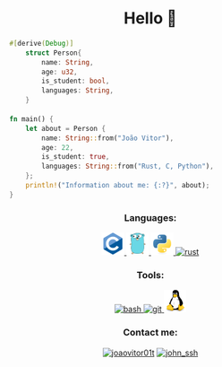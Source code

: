 <link rel="stylesheet" type='text/css' href="https://cdn.jsdelivr.net/gh/devicons/devicon@latest/devicon.min.css" />          
<h1 align="center">Hello 👋</h1>

``` rust
#[derive(Debug)]
    struct Person{
        name: String,
        age: u32,
        is_student: bool,
        languages: String,
    }

fn main() {
    let about = Person {
        name: String::from("João Vitor"),
        age: 22,
        is_student: true,
        languages: String::from("Rust, C, Python"),
    };
    println!("Information about me: {:?}", about);
}


```

<h3 align="center">Languages:</h3>
<p align="center"> <a href="https://www.cprogramming.com/" target="_blank" rel="noreferrer"> <img src="https://raw.githubusercontent.com/devicons/devicon/master/icons/c/c-original.svg" alt="c" width="40" height="40"/> </a> <a href="https://golang.org" target="_blank" rel="noreferrer"> <img src="https://raw.githubusercontent.com/devicons/devicon/master/icons/go/go-original.svg" alt="go" width="40" height="40"/> </a> <a href="https://www.python.org" target="_blank" rel="noreferrer"> <img src="https://raw.githubusercontent.com/devicons/devicon/master/icons/python/python-original.svg" alt="python" width="40" height="40"/> </a> <a href="https://www.rust-lang.org" target="_blank" rel="noreferrer"> <img src="https://cdn.jsdelivr.net/gh/devicons/devicon@latest/icons/rust/rust-original.svg" alt="rust" width="40" height="40"/> </a> </p>


<h3 align="center">Tools:</h3>
<p align="center"> <a href="https://www.gnu.org/software/bash/" target="_blank" rel="noreferrer"> <img src="https://www.vectorlogo.zone/logos/gnu_bash/gnu_bash-icon.svg" alt="bash" width="40" height="40"/> </a> <a href="https://git-scm.com/" target="_blank" rel="noreferrer"> <img src="https://www.vectorlogo.zone/logos/git-scm/git-scm-icon.svg" alt="git" width="40" height="40"/> </a> <a href="https://www.linux.org/" target="_blank" rel="noreferrer"> <img src="https://raw.githubusercontent.com/devicons/devicon/master/icons/linux/linux-original.svg" alt="linux" width="40" height="40"/> </a> </p>
<h3 align="center">Contact me:</h3>
<p align="center">
<a href="https://www.linkedin.com/in/joãovitor01t/" target="blank"><img align="center" src="https://raw.githubusercontent.com/rahuldkjain/github-profile-readme-generator/master/src/images/icons/Social/linked-in-alt.svg" alt="joaovitor01t" height="30" width="40" /></a>
<a href="https://instagram.com/john_ssh" target="blank"><img align="center" src="https://raw.githubusercontent.com/rahuldkjain/github-profile-readme-generator/master/src/images/icons/Social/instagram.svg" alt="john_ssh" height="30" width="40" /></a>
</p>
